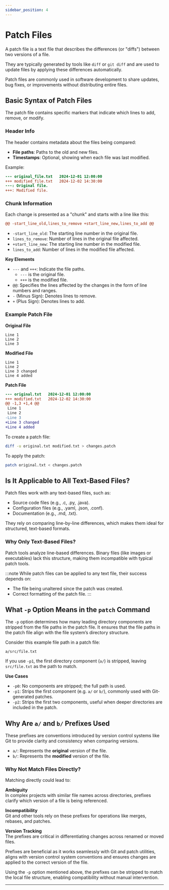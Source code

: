 ```yaml
---
sidebar_position: 4
---
```


# Patch Files

A patch file is a text file that describes the differences (or "diffs") between two versions of a file.

They are typically generated by tools like `diff` or `git diff` and are used to update files by applying these differences automatically.

Patch files are commonly used in software development to share updates, bug fixes, or improvements without distributing entire files.

## Basic Syntax of Patch Files

The patch file contains specific markers that indicate which lines to add, remove, or modify.

### Header Info

The header contains metadata about the files being compared:
- **File paths**: Paths to the old and new files.  
- **Timestamps**: Optional, showing when each file was last modified.

Example:

```diff
--- original_file.txt   2024-12-01 12:00:00
+++ modified_file.txt   2024-12-02 14:30:00
---: Original file.
+++: Modified file.
```

### Chunk Information

Each change is presented as a "chunk" and starts with a line like this:

```diff
@@ -start_line_old,lines_to_remove +start_line_new,lines_to_add @@
```

- `-start_line_old`: The starting line number in the original file.
- `lines_to_remove`: Number of lines in the original file affected.
- `+start_line_new`: The starting line number in the modified file.
- `lines_to_add`: Number of lines in the modified file affected.

**Key Elements**

- `---` and `+++`: Indicate the file paths.
    - `---` is the original file.
    - `+++` is the modified file.
- `@@`: Specifies the lines affected by the changes in the form of line numbers and ranges.
- `-` (Minus Sign): Denotes lines to remove.
- `+` (Plus Sign): Denotes lines to add.

### Example Patch File

**Original File**

```text title="original.txt"
Line 1
Line 2
Line 3
```

**Modified File**

```text title="modified.txt"
Line 1
Line 2
Line 3 changed
Line 4 added
```

**Patch File**

```diff title="changes.patch"
--- original.txt   2024-12-01 12:00:00
+++ modified.txt   2024-12-02 14:30:00
@@ -1,3 +1,4 @@
 Line 1
 Line 2
-Line 3
+Line 3 changed
+Line 4 added
```

To create a patch file:

```bash
diff -u original.txt modified.txt > changes.patch
```

To apply the patch:

```bash
patch original.txt < changes.patch
```

## Is It Applicable to All Text-Based Files?

Patch files work with any text-based files, such as:

- Source code files (e.g., .c, .py, .java).
- Configuration files (e.g., .yaml, .json, .conf).
- Documentation (e.g., .md, .txt).

They rely on comparing line-by-line differences, which makes them ideal for structured, text-based formats.

### Why Only Text-Based Files?

Patch tools analyze line-based differences. Binary files (like images or executables) lack this structure, making them incompatible with typical patch tools.

:::note
While patch files can be applied to any text file, their success depends on:
- The file being unaltered since the patch was created.
- Correct formatting of the patch file.
:::

## What `-p` Option Means in the `patch` Command

The `-p` option determines how many leading directory components are stripped from the file paths in the patch file. It ensures that the file paths in the patch file align with the file system’s directory structure.

Consider this example file path in a patch file:

`a/src/file.txt`

If you use `-p1`, the first directory component (`a/`) is stripped, leaving `src/file.txt` as the path to match.

**Use Cases**
- `-p0`: No components are stripped; the full path is used.
- `-p1`: Strips the first component (e.g. `a/` or `b/`), commonly used with Git-generated patches.
- `-p2`: Strips the first two components, useful when deeper directories are included in the patch.


## Why Are `a/` and `b/` Prefixes Used

These prefixes are conventions introduced by version control systems like Git to provide clarity and consistency when comparing versions.

- `a/`: Represents the **original** version of the file.
- `b/`: Represents the **modified** version of the file.

### Why Not Match Files Directly?

Matching directly could lead to:

**Ambiguity**  
In complex projects with similar file names across directories, prefixes clarify which version of a file is being referenced. 

**Incompatibility**  
Git and other tools rely on these prefixes for operations like merges, rebases, and patches.  

**Version Tracking**  
The prefixes are critical in differentiating changes across renamed or moved files.  

Prefixes are beneficial as it works seamlessly with Git and patch utilities, aligns with version control system conventions and ensures changes are applied to the correct version of the file.

Using the `-p` option mentioned above, the prefixes can be stripped to match the local file structure, enabling compatibility without manual intervention.

---